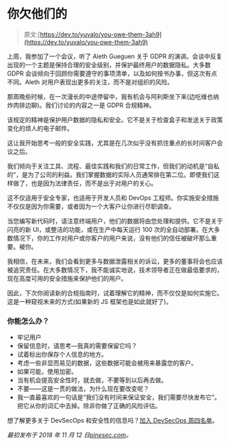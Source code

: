 # 你欠他们的

> 原文:[https://dev.to/yuvalo/you-owe-them-3ah9](https://dev.to/yuvalo/you-owe-them-3ah9)

上周，我参加了一个会议，听了 Aleth Gueguen 关于 GDPR 的演讲。会谈中反复出现的一个主题是保持合理的安全级别，并保护最终用户的数据隐私。大多数 GDPR 会谈倾向于回顾你需要遵守的事项清单，以及如何按书办事，但这次有点不同。Aleth 对用户表现出更多的关注，而不是对组织的风险。

那周晚些时候，在一次漫长的中途停留中，我有机会与阿利斯坐下来(边吃维也纳炸肉排边聊)。我们讨论的内容之一是 GDPR 合规精神。

该规定的精神是保护用户数据的隐私和安全。它不是关于检查盒子和发送关于政策变化的烦人的电子邮件。

这让我开始思考一般的安全实践，尤其是在几次似乎没有抓住重点的长时间客户会议之后。

我们倾向于关注工具、流程、最佳实践和我们的日常工作，但我们的动机是“自私的”，是为了公司的利益。我们掌握数据的实际人员通常排在第二位。即使我们这样做了，也是因为法律责任，而不是出于对用户的关心。

这不仅适用于安全专家，也适用于开发人员和 DevOps 工程师。你实施安全措施不仅仅是因为你需要，或者因为一个大客户让你进行尽职调查。

当您编写新代码时，请注意终端用户，他们的数据将由您处理和提供。它不是关于闪亮的新 UI，或整洁的功能，或在生产中每天运行 100 次的全自动部署。在大多数情况下，你的工作对用户或你客户的用户来说，没有他们的信任被破坏那么重要。被你。

我相信，在未来，我们会看到更多与数据泄露相关的诉讼，更多的董事将会也应该被追究责任。在大多数情况下，我不能诚实地说，技术领导者正在做最低要求的，现在高度可用的安全措施来保护他们的用户。

因此，下次你阅读新的合规指南时，试着理解它的精神，而不仅仅是如何实施它。这是一种窥视未来的方式(如果新的 JS 框架也是如此就好了)。

### [](#what-can-you-do-about-it)你能怎么办？

*   牢记用户
*   保留信息时，请思考—我真的需要保留它吗？
*   试着标出你保存个人信息的地方。
*   考虑一些非显而易见的数据，这些数据可能会被用来暴露您的客户。
*   如果可能，使用加密。
*   当有机会提高安全性时，就去做，不要等到以后再去做。
*   不要——这是一贯的做法，为什么现在要改变呢？
*   我一直最喜欢的一句话是“我们没有时间来保证安全，我们需要尽快发布它”。把它从你的词汇中去掉。除非你做了正确的风险评估。

想了解更多关于 DevSecOps 和安全性的信息吗？[加入 DevSecOps 周四名单](https://pinesec.com/devsecops-thursday)。

*最初发布于 2018 年 11 月 12 日[pinesec.com](https://pinesec.com)。*